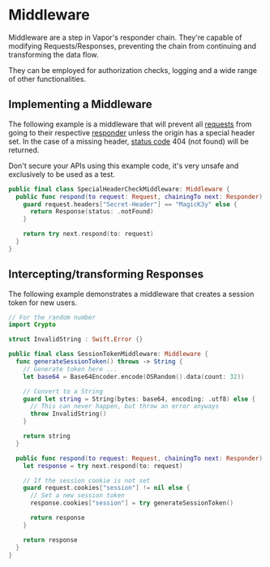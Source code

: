 # Middleware

Middleware are a step in Vapor's responder chain. They're capable of modifying Requests/Responses, preventing the chain from continuing and transforming the data flow.

They can be employed for authorization checks, logging and a wide range of other functionalities.

## Implementing a Middleware

The following example is a middleware that will prevent all [requests](request.md) from going to their respective [responder](responder.md) unless the origin has a special header set. In the case of a missing header, [status code](status.md) 404 (not found) will be returned.

Don't secure your APIs using this example code, it's very unsafe and exclusively to be used as a test.

```swift
public final class SpecialHeaderCheckMiddleware: Middleware {
  public func respond(to request: Request, chainingTo next: Responder) throws -> Future<Response> {
    guard request.headers["Secret-Header"] == "MagicK3y" else {
      return Response(status: .notFound)
    }

    return try next.respond(to: request)
  }
}
```

## Intercepting/transforming Responses

The following example demonstrates a middleware that creates a session token for new users.

```swift
// For the random number
import Crypto

struct InvalidString : Swift.Error {}

public final class SessionTokenMiddleware: Middleware {
  func generateSessionToken() throws -> String {
    // Generate token here ...
    let base64 = Base64Encoder.encode(OSRandom().data(count: 32))

    // Convert to a String
    guard let string = String(bytes: base64, encoding: .utf8) else {
      // This can never happen, but throw an error anyways
      throw InvalidString()
    }

    return string
  }

  public func respond(to request: Request, chainingTo next: Responder) throws -> Future<Response> {
    let response = try next.respond(to: request)

    // If the session cookie is not set
    guard request.cookies["session"] != nil else {
      // Set a new session token
      response.cookies["session"] = try generateSessionToken()

      return response
    }

    return response
  }
}
```

